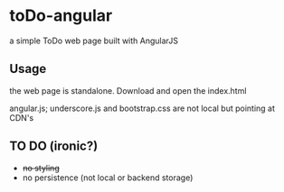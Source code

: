 toDo-angular
======================

a simple ToDo web page built with AngularJS

Usage
-----
the web page is standalone.  Download and open the index.html

angular.js; underscore.js and bootstrap.css are not local but pointing at CDN's

TO DO (ironic?)
---------------
- ~~no styling~~
- no persistence (not local or backend storage)
